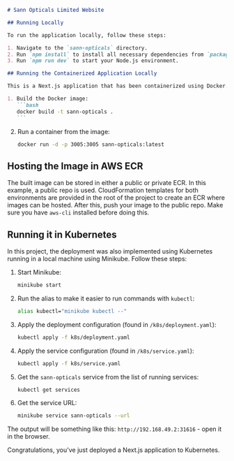 ````markdown
# Sann Opticals Limited Website

## Running Locally

To run the application locally, follow these steps:

1. Navigate to the `sann-opticals` directory.
2. Run `npm install` to install all necessary dependencies from `package.json`.
3. Run `npm run dev` to start your Node.js environment.

## Running the Containerized Application Locally

This is a Next.js application that has been containerized using Docker. Follow these steps:

1. Build the Docker image:
   ```bash
   docker build -t sann-opticals .
   ```
````

2. Run a container from the image:
   ```bash
   docker run -d -p 3005:3005 sann-opticals:latest
   ```

## Hosting the Image in AWS ECR

The built image can be stored in either a public or private ECR. In this example, a public repo is used. CloudFormation templates for both environments are provided in the root of the project to create an ECR where images can be hosted. After this, push your image to the public repo. Make sure you have `aws-cli` installed before doing this.

## Running it in Kubernetes

In this project, the deployment was also implemented using Kubernetes running in a local machine using Minikube. Follow these steps:

1. Start Minikube:
   ```bash
   minikube start
   ```
2. Run the alias to make it easier to run commands with `kubectl`:
   ```bash
   alias kubectl="minikube kubectl --"
   ```
3. Apply the deployment configuration (found in `/k8s/deployment.yaml`):
   ```bash
   kubectl apply -f k8s/deployment.yaml
   ```
4. Apply the service configuration (found in `/k8s/service.yaml`):
   ```bash
   kubectl apply -f k8s/service.yaml
   ```
5. Get the `sann-opticals` service from the list of running services:
   ```bash
   kubectl get services
   ```
6. Get the service URL:
   ```bash
   minikube service sann-opticals --url
   ```

The output will be something like this: `http://192.168.49.2:31616` - open it in the browser.

Congratulations, you've just deployed a Next.js application to Kubernetes.

```

```
